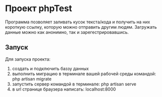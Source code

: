 # Проект phpTest<br>
Программа позволяет заливать кусок текста/кода и получить на них короткую ссылку, которую можно отправить другим людям. Загружать данные можно как анонимно, так и зарегестрировавшись.

## Запуск<br>
Для запуска проекта:
1. создать и подключить баззу данных
2. выполнить миграцию в терминале вашей рабочей среды командой: php artisan migrate
3. запустить сервер командой в терминале: php artisan serve
4. в url странице браузера написать: localhost:8000
